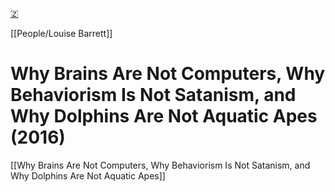 [🇿](zotero://select/library/items/6ZAIKGZ6)

[[People/Louise Barrett]] 
# Why Brains Are Not Computers, Why Behaviorism Is Not Satanism, and Why Dolphins Are Not Aquatic Apes (2016)

[[Why Brains Are Not Computers, Why Behaviorism Is Not Satanism, and Why Dolphins Are Not Aquatic Apes]]